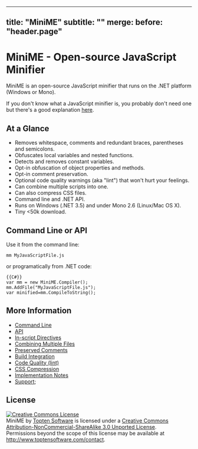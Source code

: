 
---
title: "MiniME"
subtitle: ""
merge:
    before: "header.page"
---

# MiniME - Open-source JavaScript Minifier

MiniME is an open-source JavaScript minifier that runs on the .NET platform (Windows or Mono).

If you don't know what a JavaScript minifier is, you probably don't need one but 
there's a good explanation [here](http://en.wikipedia.org/wiki/Minification_(programming)).

## At a Glance ##

* Removes whitespace, comments and redundant braces, parentheses and semicolons.
* Obfuscates local variables and nested functions.
* Detects and removes constant variables.
* Opt-in obfuscation of object properties and methods.
* Opt-in comment preservation.
* Optional code quality warnings (aka "lint") that won't hurt your feelings.
* Can combine multiple scripts into one.
* Can also compress CSS files.
* Command line and .NET API.
* Runs on Windows (.NET 3.5) and under Mono 2.6 (Linux/Mac OS X).
* Tiny <50k download.

## Command Line or API ##

Use it from the command line:

	mm MyJavaScriptFile.js
	
or programatically from .NET code:

	{{C#}}
	var mm = new MiniME.Compiler();
	mm.AddFile("MyJavaScriptFile.js");
	var minified=mm.CompileToString();
	

## More Information ##

* [Command Line](Docs/usage.md)
* [API](Docs/api.md)
* [In-script Directives](Docs/usage-directives.md)
* [Combining Multiple Files](Docs/usage-multifile.md)
* [Preserved Comments](Docs/usage-comments.md)
* [Build Integration](Docs/usage-build.md)
* [Code Quality (lint)](Docs/lint.md)
* [CSS Compression](Docs/css.md)
* [Implementation Notes](Docs/implementation.md)
* [Support](Docs/support.md);

## License ##


<a target="_blank" rel="license" href="http://creativecommons.org/licenses/by-nc-sa/3.0/"><img alt="Creative Commons License" style="border-width:0" src="http://i.creativecommons.org/l/by-nc-sa/3.0/88x31.png" /></a><br />MiniME by <a target="_blank" href="http://www.toptensoftware.com/minime" property="cc:attributionName" rel="cc:attributionURL">Topten Software</a> is licensed under a <a target="_blank" rel="license" href="http://creativecommons.org/licenses/by-nc-sa/3.0/">Creative Commons Attribution-NonCommercial-ShareAlike 3.0 Unported License</a>.<br />Permissions beyond the scope of this license may be available at <a target="_blank" href="http://www.toptensoftware.com/contact" rel="cc:morePermissions">http://www.toptensoftware.com/contact</a>.

